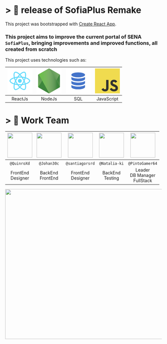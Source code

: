 # > 🚀 release of SofiaPlus Remake

This project was bootstrapped with [Create React App](https://github.com/facebook/create-react-app).

### This project aims to improve the current portal of SENA <code>SofiaPlus</code>, bringing improvements and improved functions, all created from scratch

This project uses technologies such as:

| <img height="80px" width="80px" src="https://raw.githubusercontent.com/github/explore/80688e429a7d4ef2fca1e82350fe8e3517d3494d/topics/react/react.png"> | <img width="80px" height="80px" src="https://raw.githubusercontent.com/github/explore/80688e429a7d4ef2fca1e82350fe8e3517d3494d/topics/nodejs/nodejs.png"> | <img height="80px" width="80px" src="https://raw.githubusercontent.com/github/explore/80688e429a7d4ef2fca1e82350fe8e3517d3494d/topics/sql/sql.png"> |<img height="80px" width="80px" src="https://raw.githubusercontent.com/github/explore/80688e429a7d4ef2fca1e82350fe8e3517d3494d/topics/javascript/javascript.png"> |
| :---: | :---: | :---: | :---: |
| ReactJs | NodeJs | SQL | JavaScript |

# > 💼 Work Team

| <img height ="80px" width="80px" src="https://avatars.githubusercontent.com/u/101137073?v=4"> | <img height ="80px" width="80px" src="https://avatars.githubusercontent.com/u/101153810?v=4"> | <img height ="80px" width="80px" src="https://avatars.githubusercontent.com/u/101999070?v=4"> | <img height ="80px" width="80px" src="https://avatars.githubusercontent.com/u/101999101?v=4"> | <img height ="80px" width="80px" src="https://avatars.githubusercontent.com/u/84690368?v=4">|
| :---: | :---: | :---: | :---: | :---: |
| <code>@QuinroXd</code> | <code>@Johan30c</code> | <code>@santiagorsrd</code> | <code>@Natalia-ki</code>  | <code>@PintoGamer64</code> |
| FrontEnd<br>Designer | BackEnd<br>FrontEnd | FrontEnd<br>Designer | BackEnd<br>Testing | Leader<br>DB Manager<br>FullStack |

<img height="483px" width="753px" src="https://user-images.githubusercontent.com/84690368/178127391-008d3913-f4bd-4ba3-8cc0-ca2a6be9eeb6.png">
